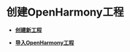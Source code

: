 # 创建OpenHarmony工程<a name="ZH-CN_TOPIC_0000001130929834"></a>

-   **[创建新工程](创建新工程.md)**  

-   **[导入OpenHarmony工程](导入OpenHarmony工程.md)**  


